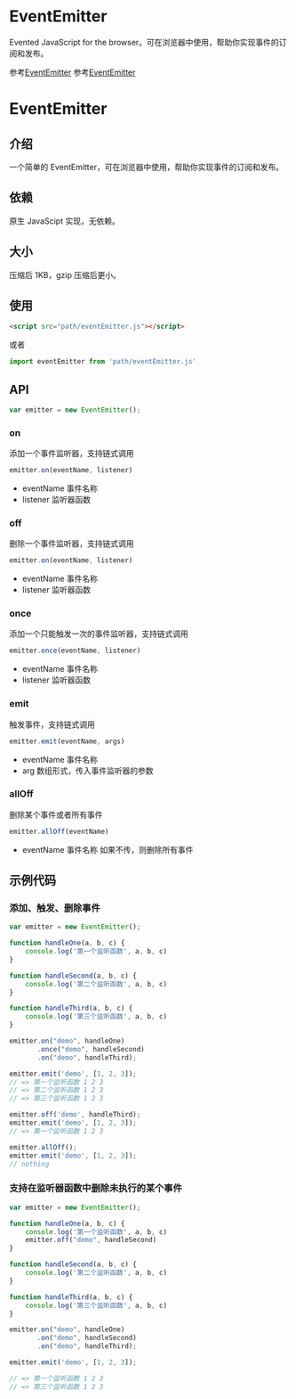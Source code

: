 # EventEmitter
Evented JavaScript for the browser。可在浏览器中使用，帮助你实现事件的订阅和发布。

参考[EventEmitter](https://github.com/Olical/EventEmitter)
参考[EventEmitter](https://github.com/mqyqingfeng/EventEmitter)

# EventEmitter

## 介绍

一个简单的 EventEmitter，可在浏览器中使用，帮助你实现事件的订阅和发布。

## 依赖

原生 JavaScipt 实现，无依赖。

## 大小

压缩后 1KB，gzip 压缩后更小。

## 使用

```html
<script src="path/eventEmitter.js"></script>
```

或者

```js
import eventEmitter from 'path/eventEmitter.js'
```

## API

```js
var emitter = new EventEmitter();
```

### on

添加一个事件监听器，支持链式调用

```js
emitter.on(eventName, listener)
```

* eventName 事件名称
* listener 监听器函数

### off

删除一个事件监听器，支持链式调用

```js
emitter.on(eventName, listener)
```

* eventName 事件名称
* listener 监听器函数

### once

添加一个只能触发一次的事件监听器，支持链式调用

```js
emitter.once(eventName, listener)
```

* eventName 事件名称
* listener 监听器函数

### emit

触发事件，支持链式调用

```js
emitter.emit(eventName, args)
```

* eventName 事件名称
* arg 数组形式，传入事件监听器的参数

### allOff

删除某个事件或者所有事件

```js
emitter.allOff(eventName)
```

* eventName 事件名称 如果不传，则删除所有事件

## 示例代码

### 添加、触发、删除事件

```js
var emitter = new EventEmitter();

function handleOne(a, b, c) {
    console.log('第一个监听函数', a, b, c)
}

function handleSecond(a, b, c) {
    console.log('第二个监听函数', a, b, c)
}

function handleThird(a, b, c) {
    console.log('第三个监听函数', a, b, c)
}

emitter.on("demo", handleOne)
       .once("demo", handleSecond)
       .on("demo", handleThird);

emitter.emit('demo', [1, 2, 3]);
// => 第一个监听函数 1 2 3
// => 第二个监听函数 1 2 3
// => 第三个监听函数 1 2 3

emitter.off('demo', handleThird);
emitter.emit('demo', [1, 2, 3]);
// => 第一个监听函数 1 2 3

emitter.allOff();
emitter.emit('demo', [1, 2, 3]);
// nothing
```

### 支持在监听器函数中删除未执行的某个事件

```js
var emitter = new EventEmitter();

function handleOne(a, b, c) {
    console.log('第一个监听函数', a, b, c)
    emitter.off("demo", handleSecond)
}

function handleSecond(a, b, c) {
    console.log('第二个监听函数', a, b, c)
}

function handleThird(a, b, c) {
    console.log('第三个监听函数', a, b, c)
}

emitter.on("demo", handleOne)
       .on("demo", handleSecond)
       .on("demo", handleThird);

emitter.emit('demo', [1, 2, 3]);

// => 第一个监听函数 1 2 3
// => 第三个监听函数 1 2 3
```
